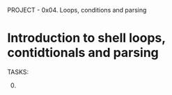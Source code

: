 PROJECT -  0x04. Loops, conditions and parsing

# Introduction to shell loops, contidtionals and parsing

TASKS:

0.
